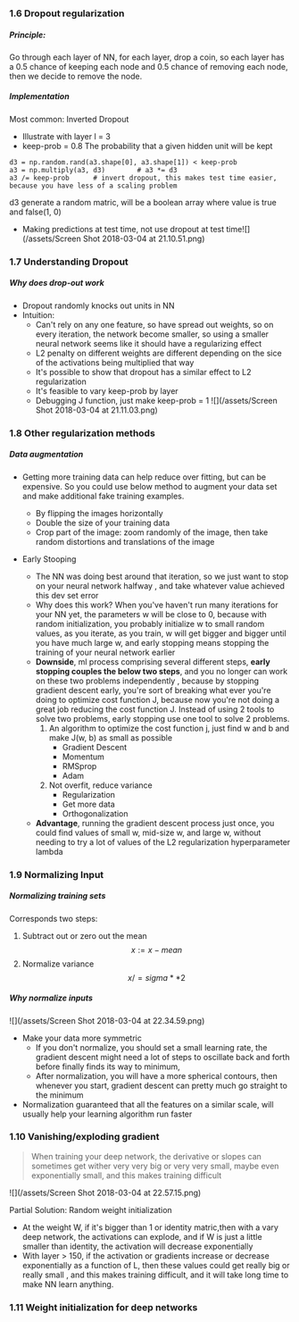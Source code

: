 ### 1.6 Dropout regularization

##### Principle: 
Go through each layer of NN, for each layer, drop a coin, so each layer has a 0.5 chance of keeping each node and 0.5 chance of removing each node, then we decide to remove the node.   

##### Implementation 
Most common: Inverted Dropout
- Illustrate with layer l = 3
- keep-prob = 0.8  The probability that a given hidden unit will be kept       
```
d3 = np.random.rand(a3.shape[0], a3.shape[1]) < keep-prob
a3 = np.multiply(a3, d3)        # a3 *= d3  
a3 /= keep-prob      # invert dropout, this makes test time easier, because you have less of a scaling problem    
```
d3 generate a random matric, will be a boolean array where value is true and false(1, 0)
- Making predictions at test time, not use dropout at test time![](/assets/Screen Shot 2018-03-04 at 21.10.51.png)
    
    
### 1.7 Understanding Dropout

##### Why does drop-out work
- Dropout randomly knocks out units in NN
- Intuition: 
    - Can't rely on any one feature, so have spread out weights, so on every iteration, the network become smaller, so using a smaller neural network seems like it should have a regularizing effect
    - L2 penalty on different weights are different depending on the sice of the activations being multiplied that way 
    - It's possible to show that dropout has a similar effect to L2 regularization 
    - It's feasible to vary keep-prob by layer 
    - Debugging J function, just make keep-prob = 1
    ![](/assets/Screen Shot 2018-03-04 at 21.11.03.png)

### 1.8 Other regularization methods
##### Data augmentation 
- Getting more training data can help reduce over fitting, but can be expensive. 
So you could use below method to augment your data set and make additional fake training examples.
    - By flipping the images horizontally
    - Double the size of your training data 
    - Crop part of the image: zoom randomly of the image, then take random distortions and translations of the image 

- Early Stooping 
    - The NN was doing best around that iteration, so we just want to stop on your neural network halfway , and take whatever value achieved this dev set error
    - Why does this work? When you've haven't run many iterations for your NN yet, the parameters w will be close to 0, because with random initialization, you probably initialize w to small random values, as you iterate, as you train, w will get bigger and bigger until you have much large w, and early stopping means stopping the training of your neural network earlier 
    - **Downside**, ml process comprising several different steps, **early stopping couples the below two steps**, and you no longer can work on these two problems independently , because by stopping gradient descent early, you're sort of breaking what ever you're doing to optimize cost function J, because now you're not doing a great job reducing the cost function J. Instead of using 2 tools to solve two problems, early stopping use one tool to solve 2 problems.
        1. An algorithm to optimize the cost function j, just find w and b and make J(w, b) as small as possible 
            - Gradient Descent 
            - Momentum 
            - RMSprop
            - Adam 
        2. Not overfit, reduce variance 
            - Regularization 
            - Get more data   
            - Orthogonalization 
    - **Advantage**, running the gradient descent process just once, you could find values of small w, mid-size w, and large w, without needing to try a lot of values of the L2 regularization hyperparameter lambda 
    
    
    
### 1.9 Normalizing Input 

##### Normalizing training sets 
Corresponds two steps:
1. Subtract out or zero out the mean  
$$
x:= x-mean
$$
2. Normalize variance 
$$
x /= sigma ** 2
$$

##### Why normalize inputs 
![](/assets/Screen Shot 2018-03-04 at 22.34.59.png)
- Make your data more symmetric
     - If you don't normalize, you should set a small learning rate, the gradient descent might need a lot of steps to oscillate back and forth before finally finds its way to minimum, 
     - After normalization, you will have a more spherical contours, then whenever you start, gradient descent can pretty much go straight to the minimum
- Normalization guaranteed that all the features on a similar scale, will usually help your learning algorithm run faster 



### 1.10 Vanishing/exploding gradient 
> When training your deep network, the derivative or slopes can sometimes get wither very very big or very very small, maybe even exponentially small, and this makes training difficult 

![](/assets/Screen Shot 2018-03-04 at 22.57.15.png)

Partial Solution: Random weight initialization 

- At the weight W, if it's bigger than 1 or identity matric,then with a vary deep network, the activations can explode, and if W is just a little smaller than identity, the activation will decrease exponentially 
- With layer > 150, if the activation or gradients increase or decrease exponentially as a function of L, then these values could get really big or really small , and this makes training difficult, and it will take long time to make NN learn anything. 


### 1.11 Weight initialization for deep networks




        
         
        
        

        
            

